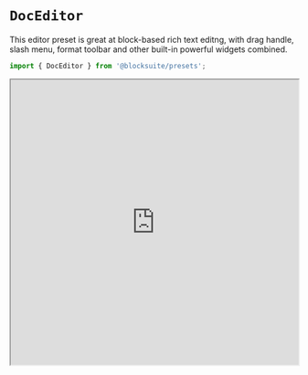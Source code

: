 # `DocEditor`

This editor preset is great at block-based rich text editng, with drag handle, slash menu, format toolbar and other built-in powerful widgets combined.

```ts
import { DocEditor } from '@blocksuite/presets';
```

<iframe src="https://try-blocksuite.vercel.app/starter/?init" width="100%" height="500"></iframe>
